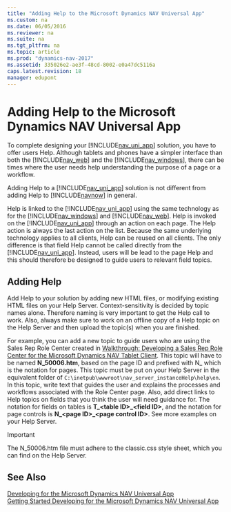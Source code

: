 ```yaml
---
title: "Adding Help to the Microsoft Dynamics NAV Universal App"
ms.custom: na
ms.date: 06/05/2016
ms.reviewer: na
ms.suite: na
ms.tgt_pltfrm: na
ms.topic: article
ms.prod: "dynamics-nav-2017"
ms.assetid: 335026e2-ae3f-48cd-8002-e0a47dc5116a
caps.latest.revision: 18
manager: edupont
---
```

# Adding Help to the Microsoft Dynamics NAV Universal App
To complete designing your [!INCLUDE[nav_uni_app](includes/nav_uni_app_md.md)] solution, you have to offer users Help. Although tablets and phones have a simpler interface than both the [!INCLUDE[nav_web](includes/nav_web_md.md)] and the [!INCLUDE[nav_windows](includes/nav_windows_md.md)], there can be times where the user needs help understanding the purpose of a page or a workflow.  
  
 Adding Help to a [!INCLUDE[nav_uni_app](includes/nav_uni_app_md.md)] solution is not different from adding Help to [!INCLUDE[navnow](includes/navnow_md.md)] in general.  
  
 Help is linked to the [!INCLUDE[nav_uni_app](includes/nav_uni_app_md.md)] using the same technology as for the [!INCLUDE[nav_windows](includes/nav_windows_md.md)] and [!INCLUDE[nav_web](includes/nav_web_md.md)]. Help is invoked on the [!INCLUDE[nav_uni_app](includes/nav_uni_app_md.md)] through an action on each page. The Help action is always the last action on the list. Because the same underlying technology applies to all clients, Help can be reused on all clients. The only difference is that field Help cannot be called directly from the [!INCLUDE[nav_uni_app](includes/nav_uni_app_md.md)]. Instead, users will be lead to the page Help and this should therefore be designed to guide users to relevant field topics.  
  
## Adding Help  
 Add Help to your solution by adding new HTML files, or modifying existing HTML files on your Help Server. Context-sensitivity is decided by topic names alone. Therefore naming is very important to get the Help call to work. Also, always make sure to work on an offline copy of a Help topic on the Help Server and then upload the topic\(s\) when you are finished.  
  
 For example, you can add a new topic to guide users who are using the Sales Rep Role Center created in [Walkthrough: Developing a Sales Rep Role Center for the Microsoft Dynamics NAV Tablet Client](Walkthrough--Developing-a-Sales-Rep-Role-Center-for-the-Microsoft-Dynamics-NAV-Tablet-Client.md). This topic will have to be named **N\_50006.htm**, based on the page ID and prefixed with N\_ which is the notation for pages. This topic must be put on your Help Server in the equivalent folder of `C:\inetpub\wwwroot\nav_server_instanceHelp\help\en`. In this topic, write text that guides the user and explains the processes and workflows associated with the Role Center page. Also, add direct links to Help topics on fields that you think the user will need guidance for. The notation for fields on tables is **T\_\<table ID>\_\<field ID>**, and the notation for page controls is **N\_\<page ID>\_\<page control ID>**. See more examples on your Help Server.  
  
> [!IMPORTANT]  
>  The N\_50006.htm file must adhere to the classic.css style sheet, which you can find on the Help Server.  
  
## See Also  
 [Developing for the Microsoft Dynamics NAV Universal App](Developing-for-the-Microsoft-Dynamics-NAV-Universal-App.md)   
 [Getting Started Developing for the Microsoft Dynamics NAV Universal App](Getting-Started-Developing-for-the-Microsoft-Dynamics-NAV-Universal-App.md)
